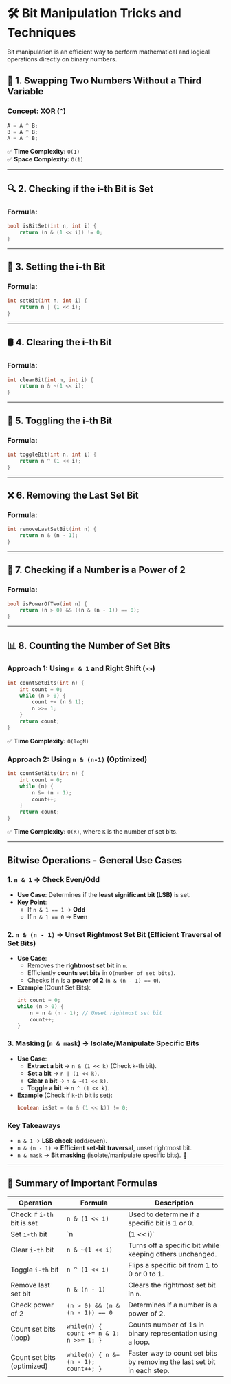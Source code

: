 # 🛠️ Bit Manipulation Tricks and Techniques

Bit manipulation is an efficient way to perform mathematical and logical operations directly on binary numbers.

## 🔄 1. Swapping Two Numbers Without a Third Variable

### **Concept:** XOR (`^`)

```cpp
A = A ^ B;
B = A ^ B;
A = A ^ B;
```

✅ **Time Complexity:** `O(1)`\
✅ **Space Complexity:** `O(1)`

---

## 🔍 2. Checking if the i-th Bit is Set

### **Formula:**

```cpp
bool isBitSet(int n, int i) {
    return (n & (1 << i)) != 0;
}
```

---

## 🔧 3. Setting the i-th Bit

### **Formula:**

```cpp
int setBit(int n, int i) {
    return n | (1 << i);
}
```

---

## 🛢️ 4. Clearing the i-th Bit

### **Formula:**

```cpp
int clearBit(int n, int i) {
    return n & ~(1 << i);
}
```

---

## 🔄 5. Toggling the i-th Bit

### **Formula:**

```cpp
int toggleBit(int n, int i) {
    return n ^ (1 << i);
}
```

---

## ❌ 6. Removing the Last Set Bit

### **Formula:**

```cpp
int removeLastSetBit(int n) {
    return n & (n - 1);
}
```

---

## 🔴 7. Checking if a Number is a Power of 2

### **Formula:**

```cpp
bool isPowerOfTwo(int n) {
    return (n > 0) && ((n & (n - 1)) == 0);
}
```

---

## 📊 8. Counting the Number of Set Bits

### **Approach 1: Using `n & 1` and Right Shift (`>>`)**

```cpp
int countSetBits(int n) {
    int count = 0;
    while (n > 0) {
        count += (n & 1);
        n >>= 1;
    }
    return count;
}
```

✅ **Time Complexity:** `O(logN)`

### **Approach 2: Using `n & (n-1)` (Optimized)**

```cpp
int countSetBits(int n) {
    int count = 0;
    while (n) {
        n &= (n - 1);
        count++;
    }
    return count;
}
```

✅ **Time Complexity:** `O(K)`, where `K` is the number of set bits.

---

## **Bitwise Operations - General Use Cases**

### **1. `n & 1` → Check Even/Odd**
- **Use Case**: Determines if the **least significant bit (LSB)** is set.
- **Key Point**:
  - If `n & 1 == 1` → **Odd**
  - If `n & 1 == 0` → **Even**

### **2. `n & (n - 1)` → Unset Rightmost Set Bit (Efficient Traversal of Set Bits)**
- **Use Case**:
  - Removes the **rightmost set bit** in `n`.
  - Efficiently **counts set bits** in `O(number of set bits)`.
  - Checks if `n` is a **power of 2** (`n & (n - 1) == 0`).
- **Example** (Count Set Bits):
  ```java
  int count = 0;
  while (n > 0) {
      n = n & (n - 1); // Unset rightmost set bit
      count++;
  }
  ```

### **3. Masking (`n & mask`) → Isolate/Manipulate Specific Bits**
- **Use Case**:
  - **Extract a bit** → `n & (1 << k)` (Check `k`-th bit).
  - **Set a bit** → `n | (1 << k)`.
  - **Clear a bit** → `n & ~(1 << k)`.
  - **Toggle a bit** → `n ^ (1 << k)`.
- **Example** (Check if `k`-th bit is set):
  ```java
  boolean isSet = (n & (1 << k)) != 0;
  ```

### **Key Takeaways**
- `n & 1` → **LSB check** (odd/even).
- `n & (n - 1)` → **Efficient set-bit traversal**, unset rightmost bit.
- `n & mask` → **Bit masking** (isolate/manipulate specific bits). 🚀

---

## 📝 Summary of Important Formulas

| Operation                  | Formula                                 | Description |
| -------------------------- | --------------------------------------- | ----------- |
| Check if `i-th` bit is set | `n & (1 << i)`                         | Used to determine if a specific bit is 1 or 0. |
| Set `i-th` bit             | `n | (1 << i)`                         | Turns on a specific bit without affecting others. |
| Clear `i-th` bit           | `n & ~(1 << i)`                        | Turns off a specific bit while keeping others unchanged. |
| Toggle `i-th` bit          | `n ^ (1 << i)`                         | Flips a specific bit from 1 to 0 or 0 to 1. |
| Remove last set bit        | `n & (n - 1)`                          | Clears the rightmost set bit in `n`. |
| Check power of 2           | `(n > 0) && (n & (n - 1)) == 0`        | Determines if a number is a power of 2. |
| Count set bits (loop)      | `while(n) { count += n & 1; n >>= 1; }` | Counts number of 1s in binary representation using a loop. |
| Count set bits (optimized) | `while(n) { n &= (n - 1); count++; }`   | Faster way to count set bits by removing the last set bit in each step. |



